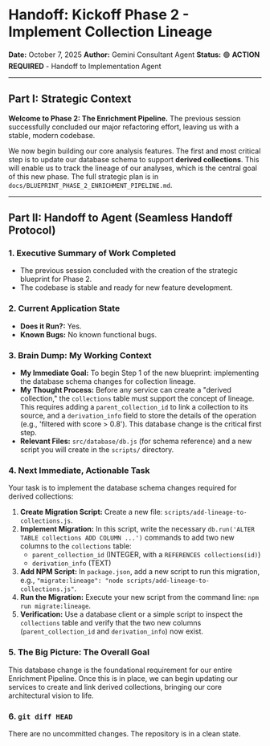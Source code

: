 # Handoff: Kickoff Phase 2 - Implement Collection Lineage

**Date:** October 7, 2025
**Author:** Gemini Consultant Agent
**Status:** 🟢 **ACTION REQUIRED** - Handoff to Implementation Agent

---

## Part I: Strategic Context

**Welcome to Phase 2: The Enrichment Pipeline.** The previous session successfully concluded our major refactoring effort, leaving us with a stable, modern codebase.

We now begin building our core analysis features. The first and most critical step is to update our database schema to support **derived collections**. This will enable us to track the lineage of our analyses, which is the central goal of this new phase. The full strategic plan is in `docs/BLUEPRINT_PHASE_2_ENRICHMENT_PIPELINE.md`.

---

## Part II: Handoff to Agent (Seamless Handoff Protocol)

### 1. Executive Summary of Work Completed

-   The previous session concluded with the creation of the strategic blueprint for Phase 2.
-   The codebase is stable and ready for new feature development.

### 2. Current Application State

-   **Does it Run?:** Yes.
-   **Known Bugs:** No known functional bugs.

### 3. Brain Dump: My Working Context

-   **My Immediate Goal:** To begin Step 1 of the new blueprint: implementing the database schema changes for collection lineage.
-   **My Thought Process:** Before any service can create a "derived collection," the `collections` table must support the concept of lineage. This requires adding a `parent_collection_id` to link a collection to its source, and a `derivation_info` field to store the details of the operation (e.g., 'filtered with score > 0.8'). This database change is the critical first step.
-   **Relevant Files:** `src/database/db.js` (for schema reference) and a new script you will create in the `scripts/` directory.

### 4. Next Immediate, Actionable Task

Your task is to implement the database schema changes required for derived collections:

1.  **Create Migration Script:** Create a new file: `scripts/add-lineage-to-collections.js`.
2.  **Implement Migration:** In this script, write the necessary `db.run('ALTER TABLE collections ADD COLUMN ...')` commands to add two new columns to the `collections` table:
    -   `parent_collection_id` (INTEGER, with a `REFERENCES collections(id)`)
    -   `derivation_info` (TEXT)
3.  **Add NPM Script:** In `package.json`, add a new script to run this migration, e.g., `"migrate:lineage": "node scripts/add-lineage-to-collections.js"`.
4.  **Run the Migration:** Execute your new script from the command line: `npm run migrate:lineage`.
5.  **Verification:** Use a database client or a simple script to inspect the `collections` table and verify that the two new columns (`parent_collection_id` and `derivation_info`) now exist.

### 5. The Big Picture: The Overall Goal

This database change is the foundational requirement for our entire Enrichment Pipeline. Once this is in place, we can begin updating our services to create and link derived collections, bringing our core architectural vision to life.

### 6. `git diff HEAD`

There are no uncommitted changes. The repository is in a clean state.
